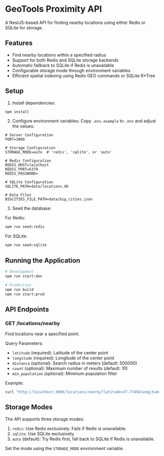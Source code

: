 # GeoTools Proximity API

A NestJS-based API for finding nearby locations using either Redis or SQLite for storage.

## Features

- Find nearby locations within a specified radius
- Support for both Redis and SQLite storage backends
- Automatic fallback to SQLite if Redis is unavailable
- Configurable storage mode through environment variables
- Efficient spatial indexing using Redis GEO commands or SQLite R*Tree

## Setup

1. Install dependencies:
```bash
npm install
```

2. Configure environment variables:
Copy `.env.example` to `.env` and adjust the values:

```env
# Server Configuration
PORT=3000

# Storage Configuration
STORAGE_MODE=auto  # 'redis', 'sqlite', or 'auto'

# Redis Configuration
REDIS_HOST=localhost
REDIS_PORT=6379
REDIS_PASSWORD=

# SQLite Configuration
SQLITE_PATH=data/locations.db

# Data Files
BIGCITIES_FILE_PATH=data/big_cities.json
```

3. Seed the database:

For Redis:
```bash
npm run seed:redis
```

For SQLite:
```bash
npm run seed:sqlite
```

## Running the Application

```bash
# Development
npm run start:dev

# Production
npm run build
npm run start:prod
```

## API Endpoints

### GET /locations/nearby

Find locations near a specified point.

Query Parameters:
- `latitude` (required): Latitude of the center point
- `longitude` (required): Longitude of the center point
- `distance` (optional): Search radius in meters (default: 500000)
- `count` (optional): Maximum number of results (default: 10)
- `min_population` (optional): Minimum population filter

Example:
```bash
curl "http://localhost:3000/locations/nearby?latitude=37.7749&longitude=-122.4194&distance=10000"
```

## Storage Modes

The API supports three storage modes:

1. `redis`: Use Redis exclusively. Fails if Redis is unavailable.
2. `sqlite`: Use SQLite exclusively.
3. `auto` (default): Try Redis first, fall back to SQLite if Redis is unavailable.

Set the mode using the `STORAGE_MODE` environment variable.
